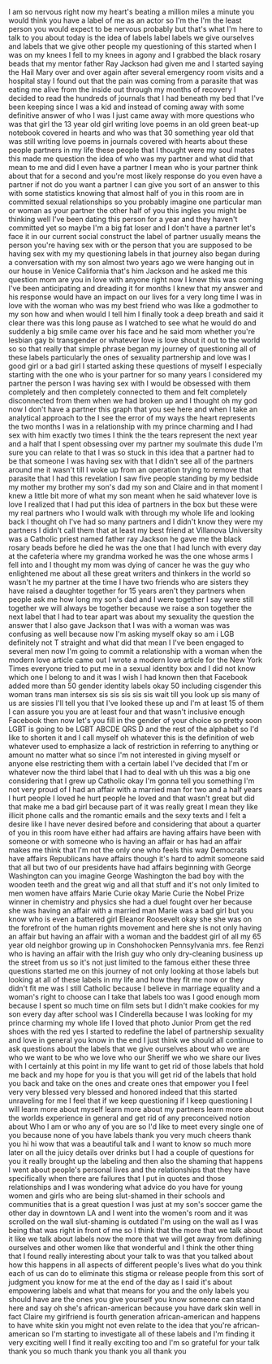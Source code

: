 
I am so nervous right now my heart&#39;s
beating a million miles a minute you
would think you have a label of me as an
actor so I&#39;m the I&#39;m the least person
you would expect to be nervous probably
but that&#39;s what I&#39;m here to talk to you
about today is the idea of labels label
labels we give ourselves and labels that
we give other people my questioning of
this started when I was on my knees I
fell to my knees in agony and I grabbed
the black rosary beads that my mentor
father Ray Jackson had given me and I
started saying the Hail Mary over and
over again after several emergency room
visits and a hospital stay I found out
that the pain was coming from a parasite
that was eating me alive from the inside
out through my months of recovery I
decided to read the hundreds of journals
that I had beneath my bed that I&#39;ve been
keeping since I was a kid and instead of
coming away with some definitive answer
of who I was I just came away with more
questions who was that girl the 13 year
old girl writing love poems in an old
green beat-up notebook covered in hearts
and who was that 30 something year old
that was still writing love poems in
journals covered with hearts about these
people partners in my life these people
that I thought were my soul mates
this made me question the idea of who
was my partner and what did that mean to
me and did I even have a partner I mean
who is your partner think about that for
a second and you&#39;re most likely response
do you even have a partner if not do you
want a partner I can give you sort of an
answer to this with some statistics
knowing that almost half of you in this
room are in committed sexual
relationships so you probably imagine
one particular man or woman as your
partner the other half of you this
ingles you might be thinking well I&#39;ve
been dating this person for a year and
they haven&#39;t committed yet so maybe I&#39;m
a big fat loser and I don&#39;t have a
partner let&#39;s face it in our current
social construct the label of partner
usually means the person you&#39;re having
sex with or the person that you are
supposed to be having sex with my my
questioning labels in that journey also
began during a conversation with my son
almost two years ago we were hanging out
in our house in Venice California that&#39;s
him
Jackson and he asked me this question
mom are you in love with anyone right
now I knew this was coming
I&#39;ve been anticipating and dreading it
for months I knew that my answer and his
response would have an impact on our
lives for a very long time I was in love
with the woman who was my best friend
who was like a godmother to my son
how and when would I tell him I finally
took a deep breath and said it clear
there was this long pause as I watched
to see what he would do and suddenly a
big smile came over his face and he said
mom whether you&#39;re lesbian gay bi
transgender or whatever
love is love shout it out to the world
so so that really that simple phrase
began my journey of questioning all of
these labels particularly the ones of
sexuality partnership and love was I
good girl or a bad girl I started asking
these questions of myself I especially
starting with the one who is your
partner for so many years I considered
my partner the person I was having sex
with I would be obsessed with them
completely and then completely connected
to them and felt completely disconnected
from them when we had broken up and I
thought oh my god now I don&#39;t have a
partner
this graph that you see here and when I
take an analytical approach to the I see
the error of my ways the heart
represents the two months I was in a
relationship with my prince charming and
I had sex with him exactly two times I
think the the tears represent the next
year and a half that I spent obsessing
over my partner my soulmate
this dude I&#39;m sure you can relate to
that I was so stuck in this idea that a
partner had to be that someone I was
having sex with that I didn&#39;t see all of
the partners around me it wasn&#39;t till I
woke up from an operation trying to
remove that parasite that I had this
revelation I saw five people standing by
my bedside my mother my brother my son&#39;s
dad my son and Claire and in that moment
I knew a little bit more of what my son
meant when he said whatever love is love
I realized that I had put this idea of
partners in the box but these were my
real partners who I would walk with
through my whole life and looking back I
thought oh I&#39;ve had so many partners and
I didn&#39;t know they were my partners I
didn&#39;t call them that at least my best
friend at Villanova University was a
Catholic priest named father ray Jackson
he gave me the black rosary beads before
he died he was the one that I had lunch
with every day at the cafeteria where my
grandma worked
he was the one whose arms I fell into
and I thought my mom was dying of cancer
he was the guy who enlightened me about
all these great writers and thinkers in
the world so wasn&#39;t he my partner at the
time I have two friends who are sisters
they have raised a daughter together for
15 years
aren&#39;t they partners when people ask me
how long my son&#39;s dad and I were
together I say were still together we
will always be together because we raise
a son together the next label that I had
to tear apart was about my sexuality the
question the answer that I also gave
Jackson that I was with a woman was was
confusing as well because now I&#39;m asking
myself okay so am i LGB definitely not T
straight and what did that mean I I&#39;ve
been engaged to several men now I&#39;m
going to commit a relationship with a
woman when the modern love article came
out I wrote a modern love article for
the New York Times
everyone tried to put me in a sexual
identity box
and I did not know which one I belong to
and it was I wish I had known then that
Facebook added more than 50 gender
identity labels okay 50 including
cisgender this woman trans man intersex
sis sis sis sis sis wait till you look
up sis many of us are sissies I&#39;ll tell
you that I&#39;ve looked these up and I&#39;m at
least 15 of them I can assure you you
are at least four and that wasn&#39;t
inclusive enough Facebook then now let&#39;s
you fill in the gender of your choice so
pretty soon LGBT is going to be LGBT
ABCDE QRS D and the rest of the alphabet
so I&#39;d like to shorten it and I call
myself oh whatever
this is the definition of web whatever
used to emphasize a lack of restriction
in referring to anything
or amount no matter what so since I&#39;m
not interested in giving myself or
anyone else restricting them with a
certain label I&#39;ve decided that I&#39;m or
whatever
now the third label that I had to deal
with uh this was a big one considering
that I grew up Catholic okay
I&#39;m gonna tell you something I&#39;m not
very proud of I had an affair with a
married man for two and a half years I
hurt people I loved he hurt people he
loved and that wasn&#39;t great but did that
make me a bad girl because part of it
was really great
I mean they like illicit phone calls and
the romantic emails and the sexy texts
and I felt a desire like I have never
desired before and considering that
about a quarter of you in this room have
either had affairs are having affairs
have been with someone or with someone
who is having an affair or has had an
affair makes me think that I&#39;m not the
only one who feels this way Democrats
have affairs
Republicans have affairs though it&#39;s
hard to admit someone said that all but
two of our presidents have had affairs
beginning with George Washington
can you imagine George Washington the
bad boy with the wooden teeth and the
great wig and all that stuff and it&#39;s
not only limited to men women have
affairs Marie Curie okay
Marie Curie the Nobel Prize winner in
chemistry and physics
she had a duel fought over her because
she was having an affair with a married
man Marie was a bad girl but you know
who is even a battered girl Eleanor
Roosevelt okay she she was on the
forefront of the human rights movement
and here she is not only having an
affair but having an affair with a woman
and the baddest girl of all my 65 year
old neighbor growing up in Conshohocken
Pennsylvania mrs. fee Renzi who
is having an affair with the Irish guy
who only dry-cleaning business up the
street from us so it&#39;s not just limited
to the famous either these three
questions started me on this journey of
not only looking at those labels but
looking at all of these labels in my
life and how they fit me now or they
didn&#39;t fit me was I still Catholic
because I believe in marriage equality
and a woman&#39;s right to choose can I take
that labels too
was I good enough mom because I spent so
much time on film sets but I didn&#39;t make
cookies for my son every day after
school was I Cinderella because I was
looking for my prince charming my whole
life I loved that photo Junior Prom get
the red shoes with the red yes I started
to redefine the label of partnership
sexuality and love in general you know
in the end I just think we should all
continue to ask questions about the
labels that we give ourselves about who
we are who we want to be who we love who
our Sheriff we who we share our lives
with I certainly at this point in my
life want to get rid of those labels
that hold me back
and my hope for you is that you will get
rid of the labels that hold you back and
take on the ones and create ones that
empower you I feel very very blessed
very blessed and honored indeed that
this started unraveling for me I feel
that if we keep questioning if I keep
questioning I will learn more about
myself learn more about my partners
learn more about the worlds experience
in general and get rid of any
preconceived notion about Who I am or
who any of you are so I&#39;d like to meet
every single one of you because
none of you have labels thank you very
much cheers thank you
hi hi wow that was a beautiful talk and
I want to know so much more later on all
the juicy details over drinks but I had
a couple of questions for you it really
brought up the labeling and then also
the shaming that happens I went about
people&#39;s personal lives and the
relationships that they have
specifically when there are failures
that I put in quotes and those
relationships and I was wondering what
advice do you have for young women and
girls who are being slut-shamed in their
schools and communities that is a great
question I was just at my son&#39;s soccer
game the other day in downtown LA and I
went into the women&#39;s room and it was
scrolled on the wall slut-shaming is
outdated I&#39;m using on the wall as I was
being that was right in front of me so I
think that the more that we talk about
it like we talk about labels now the
more that we will get away from defining
ourselves and other women like that
wonderful and I think the other thing
that I found really interesting about
your talk to was that you talked about
how this happens in all aspects of
different people&#39;s lives what do you
think each of us can do to eliminate
this stigma or release people from this
sort of judgment you know for me at the
end of the day as I said it&#39;s about
empowering labels and what that means
for you and the only labels you should
have are the ones you give yourself you
know someone can stand here and say oh
she&#39;s african-american because you have
dark skin
well in fact Claire my girlfriend is
fourth generation african-american and
happens to have white skin you might not
even relate to the idea that you&#39;re
african-american so I&#39;m starting to
investigate all of these labels and I&#39;m
finding it very exciting well I find it
really exciting too and I&#39;m so grateful
for your talk thank you so much thank
you thank you all thank you
